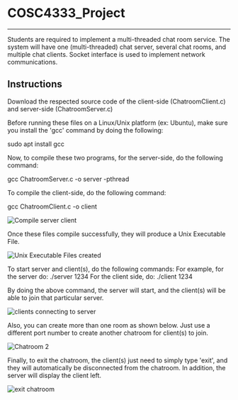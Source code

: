 # COSC4333_Project
--------------------------------------------------------------------------------------------
Students are required to implement a multi-threaded chat room service. The system will have one (multi-threaded) chat server, several chat rooms, and multiple chat clients. Socket interface is used to implement network communications.

Instructions
--------------------------------------------------------------------------------------------
Download the respected source code of the client-side (ChatroomClient.c) and server-side (ChatroomServer.c)

Before running these files on a Linux/Unix platform (ex: Ubuntu), make sure you install the 'gcc' command by doing the following:

sudo apt install gcc

Now, to compile these two programs, for the server-side, do the following command:

gcc ChatroomServer.c -o server -pthread

To compile the client-side, do the following command:

gcc ChatroomClient.c -o client

![Compile server   client](https://github.com/mccarthyjalen00/COSC4333_Project/assets/104598568/0e41136f-05f1-4971-863b-bcda9b3128f2)


Once these files compile successfully, they will produce a Unix Executable File.


![Unix Executable Files created](https://github.com/mccarthyjalen00/COSC4333_Project/assets/104598568/912b675f-9949-4be3-a126-ac7022dff4e5)

To start server and client(s), do the following commands:
For example, for the server do: ./server 1234
For the client side, do: ./client 1234

By doing the above command, the server will start, and the client(s) will be able to join that particular server.

![clients connecting to server](https://github.com/mccarthyjalen00/COSC4333_Project/assets/104598568/97f11897-8c07-4d49-a6f8-d04096a6babc)


Also, you can create more than one room as shown below. Just use a different port number to create another chatroom for client(s) to join.


![Chatroom 2](https://github.com/mccarthyjalen00/COSC4333_Project/assets/104598568/7dd02cba-0efe-4ba6-a962-549f4f1f962b)


Finally, to exit the chatroom, the client(s) just need to simply type 'exit', and they will automatically be disconnected from the chatroom. In addition, the server will display the client left.


![exit chatroom](https://github.com/mccarthyjalen00/COSC4333_Project/assets/104598568/8181a9a6-4ece-4db8-89a0-7940a45e03de)







